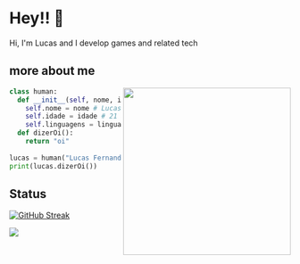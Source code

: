 # Hey!! 👋

Hi, I'm Lucas and I develop games and related tech


## more about me 

<img align="right" width="300" src="https://i2.wp.com/allhtaccess.info/wp-content/uploads/2018/03/programming.gif?fit=1281%2C716&ssl=1" />

```python
class human:
  def __init__(self, nome, idade, linguagens):
    self.nome = nome # Lucas Fernandes
    self.idade = idade # 21 anos
    self.linguagens = linguagens # Python, C#, Lua
  def dizerOi():
    return "oi"
  
lucas = human("Lucas Fernandes", "21 anos", "Python, C#, Lua")
print(lucas.dizerOi())
```

## Status

[![GitHub Streak](https://streak-stats.demolab.com/?user=notluxca)](https://git.io/streak-stats)

<a href="https://github.com/notluxca">
  <img align="center" src="https://github-readme-stats.vercel.app/api/top-langs/?username=notluxca&theme=dracula&hide_langs_below=1" />
</a>



<br>

